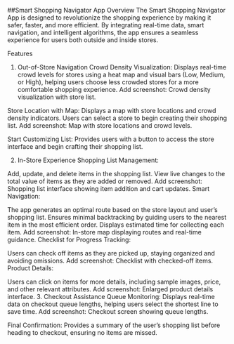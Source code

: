 ##Smart Shopping Navigator App
Overview
The Smart Shopping Navigator App is designed to revolutionize the shopping experience by making it safer, faster, and more efficient. By integrating real-time data, smart navigation, and intelligent algorithms, the app ensures a seamless experience for users both outside and inside stores.

Features
1. Out-of-Store Navigation
Crowd Density Visualization:
Displays real-time crowd levels for stores using a heat map and visual bars (Low, Medium, or High), helping users choose less crowded stores for a more comfortable shopping experience.
Add screenshot: Crowd density visualization with store list.

Store Location with Map:
Displays a map with store locations and crowd density indicators. Users can select a store to begin creating their shopping list.
Add screenshot: Map with store locations and crowd levels.

Start Customizing List:
Provides users with a button to access the store interface and begin crafting their shopping list.

2. In-Store Experience
Shopping List Management:

Add, update, and delete items in the shopping list.
View live changes to the total value of items as they are added or removed.
Add screenshot: Shopping list interface showing item addition and cart updates.
Smart Navigation:

The app generates an optimal route based on the store layout and user’s shopping list.
Ensures minimal backtracking by guiding users to the nearest item in the most efficient order.
Displays estimated time for collecting each item.
Add screenshot: In-store map displaying routes and real-time guidance.
Checklist for Progress Tracking:

Users can check off items as they are picked up, staying organized and avoiding omissions.
Add screenshot: Checklist with checked-off items.
Product Details:

Users can click on items for more details, including sample images, price, and other relevant attributes.
Add screenshot: Enlarged product details interface.
3. Checkout Assistance
Queue Monitoring:
Displays real-time data on checkout queue lengths, helping users select the shortest line to save time.
Add screenshot: Checkout screen showing queue lengths.

Final Confirmation:
Provides a summary of the user’s shopping list before heading to checkout, ensuring no items are missed.

